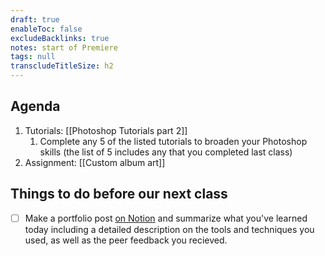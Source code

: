 ```yaml
---
draft: true
enableToc: false
excludeBacklinks: true
notes: start of Premiere
tags: null
transcludeTitleSize: h2
---
```


## Agenda
1. Tutorials: [[Photoshop Tutorials part 2]]
	1. Complete any 5 of the listed tutorials to broaden your Photoshop skills (the list of 5 includes any that you completed last class)
2. Assignment: [[Custom album art]]

## Things to do before our next class
- [ ] Make a portfolio post [on Notion](https://notion.so) and summarize what you've learned today including a detailed description on the tools and techniques you used, as well as the peer feedback you recieved.